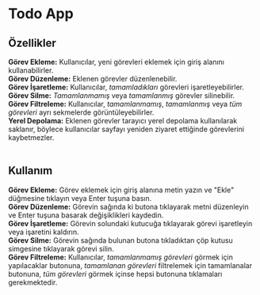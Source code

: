 # Todo App
## Özellikler
**Görev Ekleme:** Kullanıcılar, yeni görevleri eklemek için giriş alanını kullanabilirler. <br/>
**Görev Düzenleme:** Eklenen görevler düzenlenebilir. <br/>
**Görev İşaretleme:** Kullanıcılar, *tamamladıkları* görevleri işaretleyebilirler.<br/>
**Görev Silme:** *Tamamlanmamış* veya *tamamlanmış* görevler silinebilir.<br/>
**Görev Filtreleme:** Kullanıcılar, *tamamlanmamış*, *tamamlanmış* veya *tüm görevleri* ayrı sekmelerde görüntüleyebilirler.<br/>
**Yerel Depolama:** Eklenen görevler tarayıcı yerel depolama kullanılarak saklanır, böylece kullanıcılar sayfayı yeniden ziyaret ettiğinde görevlerini kaybetmezler.<br/><br/>
## Kullanım
**Görev Ekleme:** Görev eklemek için giriş alanına metin yazın ve "Ekle" düğmesine tıklayın veya Enter tuşuna basın.<br/>
**Görev Düzenleme:** Görevin sağında ki butona tıklayarak metni düzenleyin ve Enter tuşuna basarak değişiklikleri kaydedin.<br/>
**Görev İşaretleme:** Görevin solundaki kutucuğa tıklayarak görevi işaretleyin veya işaretini kaldırın.<br/>
**Görev Silme:** Görevin sağında bulunan butona tıkladıktan çöp kutusu simgesine tıklayarak görevi silin.<br/>
**Görev Filtreleme:** Kullanıcılar, *tamamlanmamış görevleri* görmek için yapılacaklar butonuna, *tamamlanan görevleri* filtrelemek için tamamlanalar butonuna, *tüm görevleri* görmek içinse hepsi butonuna tıklamaları gerekmektedir.
